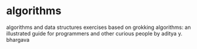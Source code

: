 # algorithms
algorithms and data structures exercises based on grokking algorithms: an illustrated guide for programmers and other curious people by aditya y. bhargava
